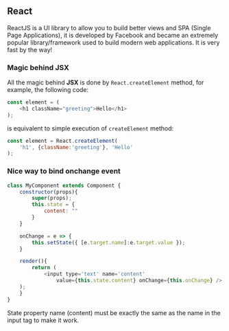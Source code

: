 ## React
ReactJS is a UI library to allow you to build better views and SPA (Single Page Applications), it is developed by Facebook and became an extremely popular library/framework used to build modern web applications. It is very fast by the way!

### Magic behind JSX
All the magic behind **JSX** is done by `React.createElement` method, for example, the following code:
```javascript
const element = (
    <h1 className="greeting">Hello</h1>
);
```
is equivalent to simple execution of `createElement` method:
```javascript
const element = React.createElement(
    'h1', {className:'greeting'}, 'Hello'
);
```

### Nice way to bind onchange event
```javascript
class MyComponent extends Component {
    constructor(props){
        super(props);
        this.state = {
            content: ""
        }
    }

    onChange = e => {
        this.setState({ [e.target.name]:e.target.value });
    }

    render(){
        return (
            <input type='text' name='content' 
                value={this.state.content} onChange={this.onChange} />
	);
    }
}
```
State property name (content) must be exactly the same as the name in the input tag to make it work.
